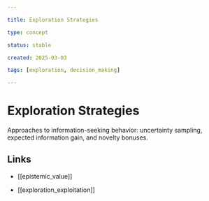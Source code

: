 ```yaml
---

title: Exploration Strategies

type: concept

status: stable

created: 2025-03-03

tags: [exploration, decision_making]

---
```


# Exploration Strategies

Approaches to information-seeking behavior: uncertainty sampling, expected information gain, and novelty bonuses.

## Links

- [[epistemic_value]]

- [[exploration_exploitation]]

